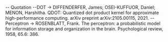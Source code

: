 -- Quotation
  --DOT -> DIFFENDERFER, James; OSEI-KUFFUOR, Daniel; MENON, Harshitha. QDOT: Quantized dot product kernel for approximate high-performance computing. arXiv preprint arXiv:2105.00115, 2021.
  --Perceptron -> ROSENBLATT, Frank. The perceptron: a probabilistic model for information storage and organization in the brain. Psychological review, 1958, 65.6: 386.
  
